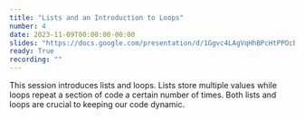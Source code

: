 ```yaml
---
title: "Lists and an Introduction to Loops"
number: 4
date: 2023-11-09T00:00:00-00:00
slides: "https://docs.google.com/presentation/d/1Ggvc4LAgVqHhBPcHtPPOcbi1h1t2P0SAf7OnrO2WhNM/edit?usp=sharing"
ready: True
recording: ""
---
```


This session introduces lists and loops. Lists store multiple values while loops repeat a section of code a certain number of times. Both lists and loops are crucial to keeping our code dynamic.